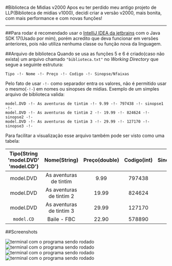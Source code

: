 #Biblioteca de Midias v2000
Apos eu ter perdido meu antigo projeto de LLP(Biblioteca de midias v1000), decidi criar a versão v2000, mais bonita, com mais performance e com novas funções!
____

##Para rodar
é recomendado usar o [IntelliJ IDEA da jetbrains](https://www.jetbrains.com/pt-br/idea/ "link do IntelliJ IDEA no site da JetBrains") com o Java SDK 17(Usado por mim), porém acredito que deva funcionar em versões anteriores, pois não utiliza nenhuma classe ou função nova da linguagem.

##Arquivo de biblioteca
Quando se usa as funções 5 e 6 é criado(caso não exista) um arquivo chamado ```"biblioteca.txt"``` no *Working Directory*  que segue a seguinte estrutura:

```Tipo -!- Nome -!- Preço -!- Codigo -!- Sinopse/Nfaixas```

Pelo fato de usar ````-!-```` como separador entra os valores, não é permitido usar o mesmo(````-!-````) em nomes ou sinopses de midias.
Exemplo de um simples arquivo de biblioteca valida:
````
model.DVD -!- As aventuras de tintim -!- 9.99 -!- 797438 -!- sinopse1 -!- 
model.DVD -!- As aventuras de tintim 2 -!- 19.99 -!- 824624 -!- sinopse2 -!- 
model.DVD -!- As aventuras de tintim 3 -!- 29.99 -!- 127170 -!- sinopse3 -!- 
````

Para facilitar a visualização esse arquivo também pode ser visto como uma tabela:

| Tipo(String 'model.DVD' 'model.CD') |       Nome(String)       | Preço(double) | Codigo(int) | Sinopse(String)/Nfaixas(int) |
|:-----------------------------------:|:------------------------:|:-------------:|:-----------:|:----------------------------:|
|              model.DVD              |  As aventuras de tintim  |     9.99      |   797438    |           Exemplo1           |
|              model.DVD              | As aventuras de tintim 2 |     19.99     |   824624    |           Exemplo2           |
|              model.DVD              | As aventuras de tintim 3 |     29.99     |   127170    |           Exemplo3           |
|             `model.CD`              |       Baile - FBC        |     22.90     |   578890    |              12              |


##Screenshots

![terminal com o programa sendo rodado](https://github.com/marcosazevedo2112/BibliotecaDeMidias/blob/master/imgs%20readme/1.png)
![terminal com o programa sendo rodado](https://github.com/marcosazevedo2112/BibliotecaDeMidias/blob/master/imgs%20readme/2.png)
![terminal com o programa sendo rodado](https://github.com/marcosazevedo2112/BibliotecaDeMidias/blob/master/imgs%20readme/3.png)
![terminal com o programa sendo rodado](https://github.com/marcosazevedo2112/BibliotecaDeMidias/blob/master/imgs%20readme/4.png)

